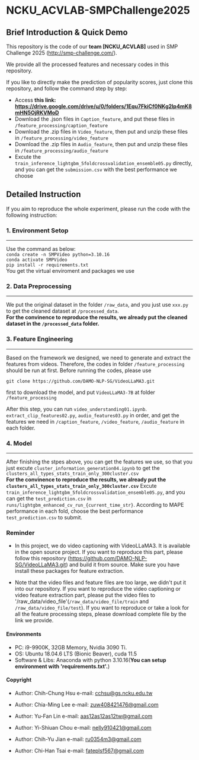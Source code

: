 # NCKU_ACVLAB-SMPChallenge2025


## Brief Introduction & Quick Demo

This repository is the code of our **team [NCKU_ACVLAB]** used in SMP Challenge 2025 (http://smp-challenge.com/).

We provide all the processed features and necessary codes in this repository.

If you like to directly make the prediction of popularity scores, just clone this repository, and follow the command step by step:  
- Access **this link: https://drive.google.com/drive/u/0/folders/1Equ7FkiCf0NKg2lp4mK8mHN5OjRKVMoD**
- Download the .json files in `Caption_feature`, and put these files in `/feature_processing/caption_feature`
- Download the .zip files in `Video_feature`, then put and unzip these files in `/feature_processing/video_feature`
- Download the .zip files in `Audio_feature`, then put and unzip these files in `/feature_processing/audio_feature`
- Excute the `train_inference_lightgbm_5foldcrossvalidation_ensemble05.py` directly, and you can get the `submission.csv` with the best performance we choose

## Detailed Instruction

If you aim to reproduce the whole experiment, please run the code with the following instruction:

### 1. Environment Setop
---
Use the command as below:  
`conda create -n SMPVideo python=3.10.16`  
`conda activate SMPVideo`  
`pip install -r requirements.txt`  
You get the virtual enviroment and packages we use


### 2. Data Preprocessing
---
We put the original dataset in the folder `/raw_data`, and you just use `xxx.py` to get the cleaned dataset at `/processed_data`.  
**For the convinence to reproduce the results, we already put the cleaned dataset in the  `/processed_data` folder.**

### 3. Feature Engineering
---
Based on the framework we designed, we need to generate and extract the features from videos. Therefore, the codes in folder `/feature_processing` should be run at first. Before running the codes, please use 

`git clone https://github.com/DAMO-NLP-SG/VideoLLaMA3.git`  

first to download the model, and put `VideoLLaMA3-7B` at folder `/feature_processing`  

After this step, you can run `video_understanding01.ipynb`. `extract_clip_features02.py`, `audio_features03.py` in order, and get the features we need in `/caption_feature`, `/video_feature`, `/audio_feature` in each folder.


### 4. Model
---
After finishing the stpes above, you can get the features we use, so that you just excute `cluster_information_generation04.ipynb` to get the `clusters_all_types_stats_train_only_300cluster.csv`  
**For the convinence to reproduce the results, we already put the `clusters_all_types_stats_train_only_300cluster.csv`**
Excute `train_inference_lightgbm_5foldcrossvalidation_ensemble05.py`, and you can get the `test_prediction.csv` in `runs/lightgbm_enhanced_cv_run_{current_time_str}`. According to MAPE performance in each fold, choose the best performance `test_prediction.csv` to submit.  

### Reminder

- In this project, we do video captioning with VideoLLaMA3. It is available in the open source project. If you want to reproduce this part, please follow this repository (https://github.com/DAMO-NLP-SG/VideoLLaMA3.git) and build it from source. Make sure you have install these packages for feature extraction.

- Note that the video files and feature files are too large, we didn't put it into our repository. If you want to reproduce the video captioning or video feature extraction part, please put the video files to '/raw_data/video_file'(`/raw_data/video_file/train` and `/raw_data/video_file/test`). If you want to reproduce or take a look for all the feature processing steps, please download complete file by the link we provide.  

#### Environments
- PC: i9-9900K, 32GB Memory, Nvidia 3090 Ti.
- OS: Ubuntu 18.04.6 LTS (Bionic Beaver), cuda 11.5
- Software & Libs: Anaconda with python 3.10.16(**You can setup environment with 'requirements.txt'.**)

#### Copyright
- Author: Chih-Chung Hsu
e-mail: cchsu@gs.ncku.edu.tw

- Author: Chia-Ming Lee
e-mail: zuw408421476@gmail.com

- Author: Yu-Fan Lin
e-mail: aas12as12as12tw@gmail.com

- Author: Yi-Shiuan Chou
e-mail: nelly910421@gmail.com

- Author: Chih-Yu Jian
e-mail: ru0354m3@gmail.com

- Author: Chi-Han Tsai
e-mail: fateplsf567@gmail.com

